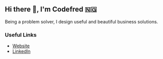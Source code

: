 ## Hi there 👋, I'm Codefred 🇳🇬

Being a problem solver, I design useful and beautiful business solutions.

### Useful Links

<ul>
  <li><a href="http://www.codefred.me">Website</a></li>
  
  <li><a href="https://www.linkedin.com/in/alfredemmanuelinyang/">LinkedIn</a></li>
</ul>

